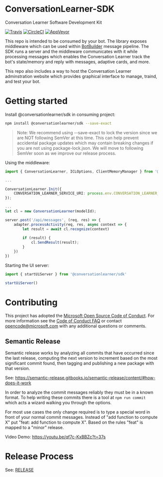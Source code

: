 # ConversationLearner-SDK

Conversation Learner Software Development Kit

[![Travis](https://travis-ci.org/Microsoft/ConversationLearner-SDK.svg?branch=master)](https://travis-ci.com/Microsoft/ConversationLearner-SDK)
[![CircleCI](https://circleci.com/gh/Microsoft/ConversationLearner-SDK.svg?style=shield)](https://circleci.com/gh/Microsoft/ConversationLearner-SDK)
[![AppVeyor](https://ci.appveyor.com/api/projects/status/github/Microsoft/ConversationLearner-SDK?branch=master&svg=true)](https://ci.appveyor.com/project/conversationlearner/conversationlearner-sdk)

This repo is intended to be consumed by your bot. The library exposes middleware which can be used within [BotBuilder](https://github.com/Microsoft/botbuilder-js) message pipeline.  The SDK runs a server and the middleware communicates with it while processing messages which enables the Conversation Learner track the bot's state/memory and reply with messages, adaptive cards, and more.

This repo also includes a way to host the Conversation Learner adminstration website which provides graphical interface to manage, traind, and test your bot.

# Getting started

Install @conversationlearner/sdk in consuming project:

```bash
npm install @conversationlearner/sdk --save-exact
```

> Note: We recommend using --save-exact to lock the version since we are NOT following SemVer at this time. This can help prevent accidental package updates which may contain breaking changes if you are not using package-lock.json. We will move to following SemVer soon as we improve our release process.

Using the middleware:

```typescript
import { ConversationLearner, ICLOptions, ClientMemoryManager } from '@conversationlearner/sdk'

...

ConversationLearner.Init({
    CONVERSATION_LEARNER_SERVICE_URI: process.env.CONVERSATION_LEARNER_SERVICE_URI
});

...
let cl = new ConversationLearner(modelId);

server.post('/api/messages', (req, res) => {
    adapter.processActivity(req, res, async context => {
        let result = await cl.recognize(context)
        
        if (result) {
            cl.SendResult(result);
        }
    })
})
```

Starting the UI server:

```typescript
import { startUiServer } from '@conversationlearner/sdk'

startUiServer()
```


# Contributing

This project has adopted the [Microsoft Open Source Code of Conduct](https://opensource.microsoft.com/codeofconduct/). For more information see the [Code of Conduct FAQ](https://opensource.microsoft.com/codeofconduct/faq/) or contact [opencode@microsoft.com](mailto:opencode@microsoft.com) with any additional questions or comments.

## Semantic Release

Semantic release works by analyzing all commits that have occurred since the last release, computing the next version to increment based on the most significant commit found, then tagging and publishing a new package with that version.

See: https://semantic-release.gitbooks.io/semantic-release/content/#how-does-it-work

In order to analyze the commit messages reliably they must be in a known format.  To help writing these commits there is a tool at `npm run commit` which acts a wizard walking you through the options.

For most use cases the only change required is to type a special word in front of your normal commit messages. Instead of "add function to compute X" put "feat: add function to compute X".  Based on the rules "feat" is mapped to a "minor" release.

Video Demo: https://youtu.be/qf7c-KxBBZc?t=37s

# Release Process

See: [RELEASE](/RELEASE.md)